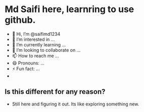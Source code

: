 # Md Saifi here, learnring to use github.
- 👋 Hi, I’m @saifimd1234
- 👀 I’m interested in ...
- 🌱 I’m currently learning ...
- 💞️ I’m looking to collaborate on ...
- 📫 How to reach me ...
- 😄 Pronouns: ...
- ⚡ Fun fact: ...
- 
## Is this different for any reason?
- Still here and figuring it out. Its like exploring something new.
<!---
saifimd1234/saifimd1234 is a ✨ special ✨ repository because its `README.md` (this file) appears on your GitHub profile.
You can click the Preview link to take a look at your changes.
--->
